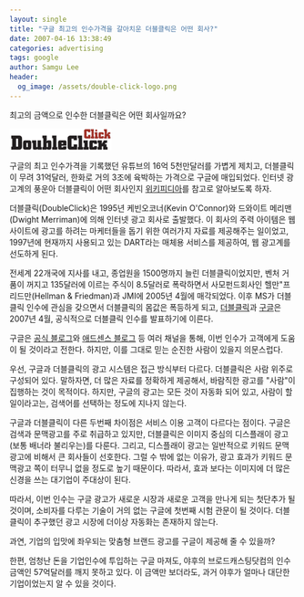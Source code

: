 ```yaml
---
layout: single
title: "구글 최고의 인수가격을 갈아치운 더블클릭은 어떤 회사?"
date: 2007-04-16 13:38:49
categories: advertising
tags: google
author: Samgu Lee
header:
  og_image: /assets/double-click-logo.png
---
```


최고의 금액으로 인수한 더블클릭은 어떤 회사일까요?

![더블클릭 로고](/assets/double-click-logo.png)

구글의 최고 인수가격을 기록했던 유튜브의 16억 5천만달러를 가볍게 제치고, 더블클릭이 무려 31억달러, 한화로 거의 3조에 육박하는 가격으로 구글에 매입되었다. 인터넷 광고계의 풍운아 더블클릭이 어떤 회사인지 [위키피디아](http://en.wikipedia.org/wiki/DoubleClick)를 참고로 알아보도록 하자.

더블클릭(DoubleClick)은 1995년 케빈오코너(Kevin O'Connor)와 드와이트 메리맨(Dwight Merriman)에 의해 인터넷 광고 회사로 출발했다. 이 회사의 주력 아이템은 웹사이트에 광고를 하려는 마케터들을 돕기 위한 여러가지 자료를 제공해주는 일이었고, 1997년에 현재까지 사용되고 있는 DART라는 매체용 서비스를 제공하여, 웹 광고계를 선도하게 된다.

전세계 22개국에 지사를 내고, 종업원을 1500명까지 늘린 더블클릭이었지만, 벤처 거품이 꺼지고 135달러에 이르는 주식이 8.5달러로 폭락하면서 사모펀드회사인 헬만"프리드만(Hellman & Friedman)과 JMI에 2005년 4월에 매각되었다. 이후 MS가 더블클릭 인수에 관심을 갖으면서 더블클릭의 몸값은 폭등하게 되고, [더블클릭](http://www.doubleclick.com/us/about_doubleclick/press_releases/default.asp?p=572)과 [구글](http://www.google.com/intl/en/press/pressrel/doubleclick.html)은 2007년 4월, 공식적으로 더블클릭 인수를 발표하기에 이른다.

구글은 [공식 블로그](http://googleblog.blogspot.com/2007/04/next-step-in-google-advertising.html)와 [애드센스 블로그](http://adsense-ko.blogspot.com/2007/04/doubleclick.html) 등 여러 채널을 통해, 이번 인수가 고객에게 도움이 될 것이라고 전한다. 하지만, 이를 그대로 믿는 순진한 사람이 있을지 의문스럽다.

우선, 구글과 더블클릭의 광고 시스템은 접근 방식부터 다르다. 더블클릭은 사람 위주로 구성되어 있다. 말하자면, 더 많은 자료를 정확하게 제공해서, 바람직한 광고를 "사람"이 집행하는 것이 목적이다. 하지만, 구글의 광고는 모든 것이 자동화 되어 있고, 사람이 할 일이라고는, 검색어를 선택하는 정도에 지나지 않는다.

구글과 더블클릭이 다른 두번째 차이점은 서비스 이용 고객이 다르다는 점이다. 구글은 검색과 문맥광고를 주로 취급하고 있지만, 더블클릭은 이미지 중심의 디스플래이 광고(보통 배너라 불리우는)를 다룬다. 그리고, 디스플래이 광고는 일반적으로 키워드 문맥광고에 비해서 큰 회사들이 선호한다. 그럴 수 밖에 없는 이유가, 광고 효과가 키워드 문맥광고 쪽이 터무니 없을 정도로 높기 때문이다. 따라서, 효과 보다는 이미지에 더 많은 신경을 쓰는 대기업이 주대상이 된다.

따라서, 이번 인수는 구글 광고가 새로운 시장과 새로운 고객을 만나게 되는 첫단추가 될 것이며, 소비자를 다루는 기술이 거의 없는 구글에 첫번째 시험 관문이 될 것이다. 더블클릭이 추구했던 광고 시장에 더이상 자동화는 존재하지 않는다.

과연, 기업의 입맛에 좌우되는 맞춤형 브랜드 광고를 구글이 제공해 줄 수 있을까?

한편, 엄청난 돈을 기업인수에 투입하는 구글 마져도, 야후의 브로드캐스팅닷컴의 인수금액인 57억달러를 깨지 못하고 있다. 이 금액만 보더라도, 과거 야후가 얼마나 대단한 기업이었는지 알 수 있을 것이다.
